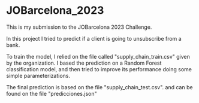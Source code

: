 # JOBarcelona_2023
This is my submission to the JOBarcelona 2023 Challenge.

In this project I tried to predict if a client is going to unsubscribe from a bank. 

To train the model, I relied on the file called "supply_chain_train.csv" given by the organization.
I based the prediction on a Random Forest classification model, and then tried to improve its performance doing some simple parameterizations.

The final prediction is based on the file "supply_chain_test.csv". and can be found on the file "predicciones.json"
